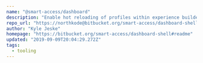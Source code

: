 ```yaml
---
name: "@smart-access/dashboard"
description: "Enable hot reloading of profiles within experience builder for testing."
repo_url: "https://northkode@bitbucket.org/smart-access/dashboard-shell"
author: "Kyle Jeske"
homepage: "https://bitbucket.org/smart-access/dashboard-shell#readme"
updated: "2019-09-09T20:04:29.272Z"
tags: 
  - tooling
---
```

